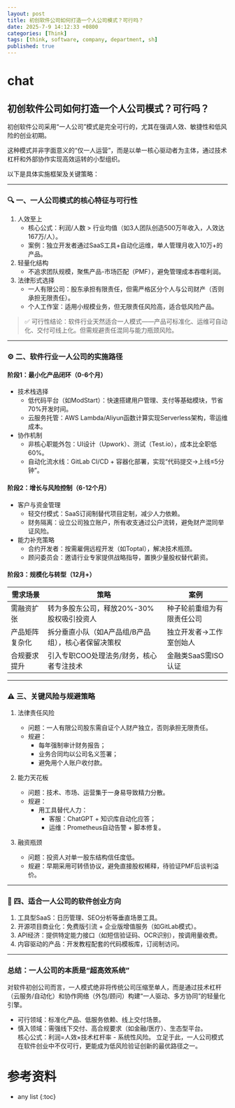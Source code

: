 ```yaml
---
layout: post
title: 初创软件公司如何打造一个人公司模式？可行吗？
date: 2025-7-9 14:12:33 +0800
categories: [Think]
tags: [think, software, company, department, sh]
published: true
---
```


# chat

## 初创软件公司如何打造一个人公司模式？可行吗？

初创软件公司采用“一人公司”模式是完全可行的，尤其在强调人效、敏捷性和低风险的创业初期。

这种模式并非字面意义的“仅一人运营”，而是以单一核心驱动者为主体，通过技术杠杆和外部协作实现高效运转的小型组织。

以下是具体实施框架及关键策略：

---

### 🔍 一、一人公司模式的核心特征与可行性
1. 人效至上  
   - 核心公式：利润/人数 > 行业均值（如3人团队创造500万年收入，人效达167万/人）。  
   - 案例：独立开发者通过SaaS工具+自动化运维，单人管理月收入10万+的产品。  
2. 轻量化结构  
   - 不追求团队规模，聚焦产品-市场匹配（PMF），避免管理成本吞噬利润。  
3. 法律形式选择  
   - 一人有限公司：股东承担有限责任，但需严格区分个人与公司财产（否则承担无限责任）。  
   - 个人工作室：适用小规模业务，但无限责任风险高，适合低风险产品。  

> ✅ 可行性结论：软件行业天然适合一人模式——产品可标准化、运维可自动化、交付可线上化。但需规避责任混同与能力瓶颈风险。

---

### ⚙️ 二、软件行业一人公司的实施路径
#### 阶段1：最小化产品闭环（0-6个月）
- 技术栈选择  
  - 低代码平台（如ModStart）：快速搭建用户管理、支付等基础模块，节省70%开发时间。  
  - 云服务托管：AWS Lambda/Aliyun函数计算实现Serverless架构，零运维成本。  
- 协作机制  
  - 非核心职能外包：UI设计（Upwork）、测试（Test.io），成本比全职低60%。  
  - 自动化流水线：GitLab CI/CD + 容器化部署，实现“代码提交→上线≤5分钟”。  

#### 阶段2：增长与风险控制（6-12个月）
- 客户与资金管理  
  - 轻交付模式：SaaS订阅制替代项目定制，减少人力依赖。  
  - 财务隔离：设立公司独立账户，所有收支通过公户流转，避免财产混同举证风险。  
- 能力补充策略  
  - 合约开发者：按需雇佣远程开发（如Toptal），解决技术瓶颈。  
  - 顾问委员会：邀请行业专家提供战略指导，置换少量股权替代薪资。  

#### 阶段3：规模化与转型（12月+）
| 需求场景       | 策略                          | 案例                     |
|--------------------|-----------------------------------|----------------------------|
| 需融资扩张         | 转为多股东公司，释放20%-30%股权吸引投资人 | 种子轮前重组为有限责任公司 |
| 产品矩阵复杂化     | 拆分垂直小队（如A产品组/B产品组），核心者保留决策权 | 独立开发者→工作室创始人    |
| 合规要求提升       | 引入专职COO处理法务/财务，核心者专注技术 | 金融类SaaS需ISO认证        |

---

### ⚠️ 三、关键风险与规避策略
1. 法律责任风险  
   - 问题：一人有限公司股东需自证个人财产独立，否则承担无限责任。  
   - 规避：  
     - 每年强制审计财务报告；  
     - 业务合同均以公司名义签署；  
     - 避免用个人账户收付款。  

2. 能力天花板  
   - 问题：技术、市场、运营集于一身易导致精力分散。  
   - 规避：  
     - 用工具替代人力：  
       - 客服：ChatGPT + 知识库自动化应答；  
       - 运维：Prometheus自动告警 + 脚本修复。  

3. 融资瓶颈  
   - 问题：投资人对单一股东结构信任度低。  
   - 规避：早期采用可转债协议，避免直接股权稀释，待验证PMF后谈判溢价。  

---

### 💎 四、适合一人公司的软件创业方向
1. 工具型SaaS：日历管理、SEO分析等垂直场景工具。  
2. 开源项目商业化：免费版引流 + 企业版增值服务（如GitLab模式）。  
3. API经济：提供特定能力接口（如短信验证码、OCR识别），按调用量收费。  
4. 内容驱动的产品：开发教程配套的代码模板库，订阅制访问。  

---

### 总结：一人公司的本质是“超高效系统”  
对软件初创公司而言，一人模式绝非将传统公司压缩至单人，而是通过技术杠杆（云服务/自动化）和协作网络（外包/顾问）构建“一人驱动、多方协同”的轻量化引擎。  
- 可行领域：标准化产品、低服务依赖、线上交付场景。  
- 慎入领域：需强线下交付、高合规要求（如金融/医疗）、生态型平台。  
核心公式：利润=人效×技术杠杆率 - 系统性风险。 立足于此，一人公司模式在软件创业中不仅可行，更能成为低风险验证创新的最优路径之一。

# 参考资料

* any list
{:toc}